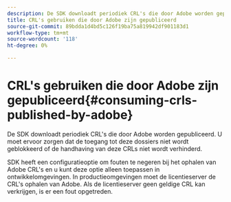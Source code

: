 ```yaml
---
description: De SDK downloadt periodiek CRL's die door Adobe worden gepubliceerd. U moet ervoor zorgen dat de toegang tot deze dossiers niet wordt geblokkeerd of de handhaving van deze CRLs niet wordt verhinderd.
title: CRL's gebruiken die door Adobe zijn gepubliceerd
source-git-commit: 89bdda1d4bd5c126f19ba75a819942df901183d1
workflow-type: tm+mt
source-wordcount: '118'
ht-degree: 0%

---
```



# CRL&#39;s gebruiken die door Adobe zijn gepubliceerd{#consuming-crls-published-by-adobe}

De SDK downloadt periodiek CRL&#39;s die door Adobe worden gepubliceerd. U moet ervoor zorgen dat de toegang tot deze dossiers niet wordt geblokkeerd of de handhaving van deze CRLs niet wordt verhinderd.

SDK heeft een configuratieoptie om fouten te negeren bij het ophalen van Adobe CRL&#39;s en u kunt deze optie alleen toepassen in ontwikkelomgevingen. In productieomgevingen moet de licentieserver de CRL&#39;s ophalen van Adobe. Als de licentieserver geen geldige CRL kan verkrijgen, is er een fout opgetreden.
